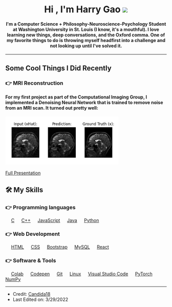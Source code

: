 
<h1 align="center">Hi , I'm Harry Gao <img src="https://media.giphy.com/media/hvRJCLFzcasrR4ia7z/giphy.gif" width="35"></h1>
<h4 align="center">I'm a Computer Science + Philosophy-Neuroscience-Psychology Student at Washington University in St. Louis (I know, it's a mouthful). I love learning new things, deep conversations, and the Oxford comma. One of my favorite things to do is throwing myself headfirst into a challenge and not looking up until I've solved it.</h4>
<hr>

## Some Cool Things I Did Recently

### 👉 MRI Reconstruction
<h4>For my first project as part of the Computational Imaging Group, I implemented a Denoising Neural Network that is trained to remove noise from an MRI scan. It turned out pretty well:</h4>

<img src="Figure-zoom.png" width=70%>

<a href="https://docs.google.com/presentation/d/13tSFHIfY0tZufQ3hkjR6qPtNe-KmYleq68IF2gHfs9o/edit?usp=sharing">Full Presentation</a>

## 🛠️ My Skills

### 👉 Programming languages

<p align="left"> 
  &emsp; 
  <a href="https://www.cprogramming.com/" target="_blank">C</a> 
  &emsp;
  <a href="https://www.w3schools.com/cpp/" target="_blank">C++</a> 
  &emsp;
  <a href="https://developer.mozilla.org/en-US/docs/Web/JavaScript" target="_blank">JavaScript</a>
  &emsp;
  <a href="https://www.java.com" target="_blank">Java</a>
  &emsp;
   <a href="https://www.python.org" target="_blank">Python</a>
</p>

### 👉 Web Development
<p align="left"> 
  &emsp; 
  <a href="https://www.w3.org/html/" target="_blank">HTML</a>   
  &emsp;
  <a href="https://www.w3schools.com/css/" target="_blank">CSS</a> 
   &emsp;
  <a href="https://getbootstrap.com" target="_blank">Bootstrap</a>
  &emsp;
  <a href="https://www.mysql.com/" target="_blank">MySQL</a>
  &emsp;
  <a href="https://reactjs.org/" target="_blank">React</a>
</p>

 ### 👉 Software & Tools
 
<p>
  &emsp;
    <a href="https://colab.research.google.com/?utm_source=scs-index">Colab</a>
  &emsp;
    <a href="https://codepen.io/">Codepen</a>
  &emsp;
    <a href="https://git-scm.com/">Git</a>
  &emsp;
    <a href="https://www.linux.org/">Linux</a>
  &emsp;
    <a href="https://visualstudio.microsoft.com/">Visual Studio Code</a>
  &emsp;
    <a href="https://pytorch.org/">PyTorch</a>
  &emsp;
    <a href="https://numpy.org/">NumPy</a>
  &emsp;
</p>

<hr/>

* Credit: [Candida18](https://github.com/Candida18)
* Last Edited on: 3/29/2022
